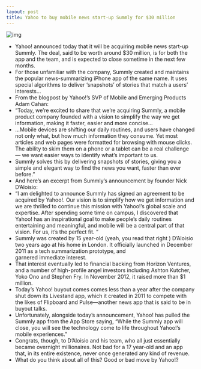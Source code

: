 ```yaml
---
layout: post
title: Yahoo to buy mobile news start-up Summly for $30 million
---
```

![img](http://media.idownloadblog.com/wp-content/uploads/2013/03/summly-iphone-app.png)
* Yahoo! announced today that it will be acquiring mobile news start-up Summly. The deal, said to be worth around $30 million, is for both the app and the team, and is expected to close sometime in the next few months.
* For those unfamiliar with the company, Summly created and maintains the popular news-summarizing iPhone app of the same name. It uses special algorithms to deliver ‘snapshots’ of stories that match a users’ interests…
* From the blogpost by Yahoo!’s SVP of Mobile and Emerging Products Adam Cahan:
* “Today, we’re excited to share that we’re acquiring Summly, a mobile product company founded with a vision to simplify the way we get information, making it faster, easier and more concise…
* …Mobile devices are shifting our daily routines, and users have changed not only what, but how much information they consume. Yet most articles and web pages were formatted for browsing with mouse clicks. The ability to skim them on a phone or a tablet can be a real challenge — we want easier ways to identify what’s important to us.
* Summly solves this by delivering snapshots of stories, giving you a simple and elegant way to find the news you want, faster than ever before.”
* And here’s an excerpt from Summly’s announcement by founder Nick D’Aloisio:
* “I am delighted to announce Summly has signed an agreement to be acquired by Yahoo!. Our vision is to simplify how we get information and we are thrilled to continue this mission with Yahoo!’s global scale and expertise. After spending some time on campus, I discovered that Yahoo! has an inspirational goal to make people’s daily routines entertaining and meaningful, and mobile will be a central part of that vision. For us, it’s the perfect fit. “
* Summly was created by 15 year-old (yeah, you read that right ) D’Aloisio two years ago at his home in London. It officially launched in December 2011 as a tech summarization prototype, and garnered immediate interest.
* That interest eventually led to financial backing from Horizon Ventures, and a number of high-profile angel investors including Ashton Kutcher, Yoko Ono and Stephen Fry. In November 2012, it raised more than $1 million.
* Today’s Yahoo! buyout comes comes less than a year after the company shut down its Livestand app, which it created in 2011 to compete with the likes of Flipboard and Pulse—another news app that is said to be in buyout talks.
* Unfortunately, alongside today’s announcement, Yahoo! has pulled the Summly app from the App Store saying, “While the Summly app will close, you will see the technology come to life throughout Yahoo!’s mobile experiences.”
* Congrats, though, to D’Aloisio and his team, who all just essentially became overnight millionaires. Not bad for a 17 year-old and an app that, in its entire existence, never once generated any kind of revenue.
* What do you think about all of this? Good or bad move by Yahoo!?

